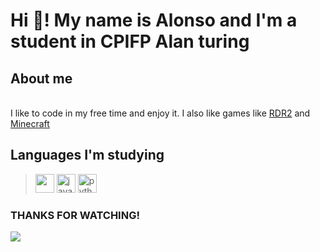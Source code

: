 <h1 align="left">Hi 👋! My name is Alonso and I'm a student in CPIFP Alan turing</h1>

## About me
<br>
<div align="left"> I like to code in my free time and enjoy it. I also like games like <a href="https://wikipedia.org/wiki/Red_Dead_Redemption_2">RDR2</a> and <a href="https://wikipedia.org/wiki/Minecraft"> Minecraft</a> </div>

## Languages I'm studying

> <img src="https://cdn-icons-png.flaticon.com/256/226/226777.png" height="30" /></li>
> <img src="https://cdn.jsdelivr.net/gh/devicons/devicon/icons/javascript/javascript-original.svg" height="30" alt="javascript logo"  /></li>
> <img src="https://cdn.jsdelivr.net/gh/devicons/devicon/icons/python/python-original.svg" height="30" alt="python logo"  /></li>


### THANKS FOR WATCHING!

<img src="https://raw.githubusercontent.com/gist/aviaryan/3f7c37d7af78e5bfcb4c7efa590f9cae/raw/8957088c2e31dba6d72ce86c615cb3c7bb7f0b0c/nyan-cat.gif" />
